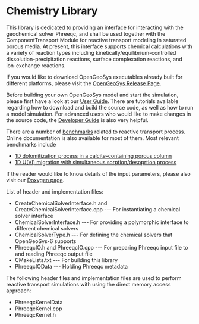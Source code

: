 Chemistry Library
============

This library is dedicated to providing an interface for interacting with the geochemical solver Phreeqc, and shall be used together with the ComponentTransport Module for reactive transport modeling in saturated porous media. At present, this interface supports chemical calculations with a variety of reaction types including kinetically/equilibrium-controlled dissolution-precipitation reactions, surface complexation reactions, and ion-exchange reactions.

If you would like to download OpenGeoSys executables already built for different platforms, please visit the [OpenGeoSys Release Page](https://www.opengeosys.org/releases/).

Before building your own OpenGeoSys model and start the simulation, please first have a look at our [User Guide](https://www.opengeosys.org/docs/userguide/basics/introduction/). There are tutorials available regarding how to download and build the source code, as well as how to run a model simulation. For advanced users who would like to make changes in the source code, the [Developer Guide](https://www.opengeosys.org/docs/devguide/getting-started/introduction/) is also very helpful.

There are a number of [benchmarks](https://github.com/ufz/ogs/tree/master/Tests/Data/Parabolic/ComponentTransport/ReactiveTransport) related to reactive transport process. Online documentation is also available for most of them. Most relevant benchmarks include

- [1D dolomitization process in a calcite-containing porous column](https://www.opengeosys.org/docs/benchmarks/reactive-transport/calcite/)
- [1D U(VI) migration with simultaneous sorption/desoprtion process](https://www.opengeosys.org/docs/benchmarks/reactive-transport/radionuclide/radionuclide/)

If the reader would like to know details of the input parameters, please also visit our [Doxygen page](https://doxygen.opengeosys.org/).

List of header and implementation files:

- CreateChemicalSolverInterface.h and CreateChemicalSolverInterface.cpp --- For instantiating a chemical solver interface
- ChemicalSolverInterface.h --- For providing a polymorphic interface to different chemical solvers
- ChemicalSolverType.h --- For defining the chemical solvers that OpenGeoSys-6 supports
- PhreeqcIO.h and PhreeqcIO.cpp --- For preparing Phreeqc input file to and reading Phreeqc output file
- CMakeLists.txt --- For building this library
- PhreeqcIOData --- Holding Phreeqc metadata

The following header files and implementation files are used to perform reactive transport simulations with using the direct memory access approach:

- PhreeqcKernelData
- PhreeqcKernel.cpp
- PhreeqcKernel.h
